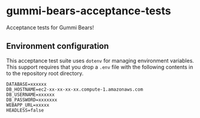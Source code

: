 # gummi-bears-acceptance-tests
Acceptance tests for Gummi Bears!

## Environment configuration

This acceptance test suite uses `dotenv` for managing environment variables. 
This support requires that you drop a `.env` file with the following contents in 
to the repository root directory.

```dotenv
DATABASE=xxxxxx
DB_HOSTNAME=ec2-xx-xx-xx-xx.compute-1.amazonaws.com
DB_USERNAME=xxxxxx
DB_PASSWORD=xxxxxxx
WEBAPP_URL=xxxxx
HEADLESS=false
```


